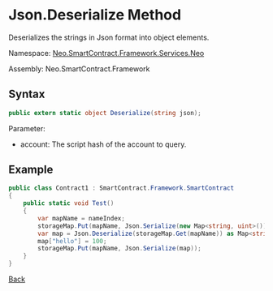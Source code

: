 # Json.Deserialize Method

Deserializes the strings in Json format into object elements.

Namespace: [Neo.SmartContract.Framework.Services.Neo](../../neo.md)

Assembly: Neo.SmartContract.Framework

## Syntax

```c#
public extern static object Deserialize(string json);
```

Parameter:

- account: The script hash of the account to query.

## Example

```c#
public class Contract1 : SmartContract.Framework.SmartContract
{
    public static void Test()
    {
        var mapName = nameIndex;
        storageMap.Put(mapName, Json.Serialize(new Map<string, uint>()));
        var map = Json.Deserialize(storageMap.Get(mapName)) as Map<string, uint>;
		map["hello"] = 100;
        storageMap.Put(mapName, Json.Serialize(map));
    }
}
```

[Back](../Json.md)
